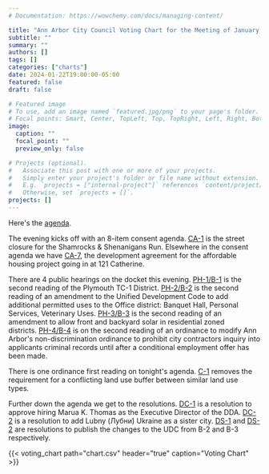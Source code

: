 ```yaml
---
# Documentation: https://wowchemy.com/docs/managing-content/

title: "Ann Arbor City Council Voting Chart for the Meeting of January 22, 2024"
subtitle: ""
summary: ""
authors: []
tags: []
categories: ["charts"]
date: 2024-01-22T19:00:00-05:00
featured: false
draft: false

# Featured image
# To use, add an image named `featured.jpg/png` to your page's folder.
# Focal points: Smart, Center, TopLeft, Top, TopRight, Left, Right, BottomLeft, Bottom, BottomRight.
image:
  caption: ""
  focal_point: ""
  preview_only: false

# Projects (optional).
#   Associate this post with one or more of your projects.
#   Simply enter your project's folder or file name without extension.
#   E.g. `projects = ["internal-project"]` references `content/project/deep-learning/index.md`.
#   Otherwise, set `projects = []`.
projects: []
---
```


Here's the [agenda](https://a2gov.legistar.com/MeetingDetail.aspx?ID=1147230&GUID=F5664319-5B18-4098-8D6E-2D30B9FEF8B8&Options=&Search=). 

The evening kicks off with an 8-item consent agenda. [CA-1](https://a2gov.legistar.com/LegislationDetail.aspx?ID=6476018&GUID=077D4167-842E-449B-9407-4BED3D5D4B7B&Options=&Search=) is the street closure for the Shamrocks & Shenanigans Run. Elsewhere in the consent agenda we have [CA-7](https://a2gov.legistar.com/LegislationDetail.aspx?ID=6476046&GUID=76563B3C-0930-4AC4-B8B6-356C8174A018&Options=&Search=), the development agreement for the affordable housing project going in at 121 Catherine. 

There are 4 public hearings on the docket this evening. [PH-1/B-1](https://a2gov.legistar.com/LegislationDetail.aspx?ID=6444757&GUID=C400831E-A138-44E6-A0DC-124440C67F48&Options=&Search=) is the second reading of the Plymouth TC-1 District. [PH-2/B-2](https://a2gov.legistar.com/LegislationDetail.aspx?ID=6444760&GUID=5B296961-7761-40F8-9D0C-73FE1AB0F485&Options=&Search=) is the second reading of an amendment to the Unified Development Code to add additional permitted uses to the Office district: Banquet Hall, Personal Services, Veterinary Uses. [PH-3/B-3](https://a2gov.legistar.com/LegislationDetail.aspx?ID=6444763&GUID=9012D45A-A97F-4C42-ACFD-D530B56DDBDE&Options=&Search=) is the second reading of an amendment to allow front and backyard solar in residential zoned districts. [PH-4/B-4](https://a2gov.legistar.com/LegislationDetail.aspx?ID=6461133&GUID=38EF6518-0BED-4436-A375-015C79FB0C22&Options=&Search=) is on the second reading of an ordinance to modify Ann Arbor's non-discrimination ordinance to prohibit city contractors inquiry into applicants criminal records until after a conditional employment offer has been made. 

There is one ordinance first reading on tonight's agenda. [C-1](https://a2gov.legistar.com/LegislationDetail.aspx?ID=6476016&GUID=CB2F4676-CB8B-4E82-A17D-86C4C6F4457E&Options=&Search=) removes the requirement for a conflicting land use buffer between similar land use types. 

Further down the agenda we get to the resolutions. [DC-1](https://a2gov.legistar.com/LegislationDetail.aspx?ID=6483525&GUID=9FB7D8C8-A9F3-4E46-AA2C-1987A194015A&Options=&Search=) is a resolution to approve hiring Marua K. Thomas as the Executive Director of the DDA. [DC-2](https://a2gov.legistar.com/LegislationDetail.aspx?ID=6483526&GUID=459DB91B-8657-478D-B892-F969BA591FFB&Options=&Search=) is a resolution to add Lubny (Лубни́) Ukraine as a sister city. [DS-1](https://a2gov.legistar.com/LegislationDetail.aspx?ID=6476020&GUID=DD360E3E-0924-496F-B705-9FA7358C3601&Options=&Search=) and [DS-2](https://a2gov.legistar.com/LegislationDetail.aspx?ID=6476021&GUID=487E63C5-DE40-4302-8EDB-DC36A371C255&Options=&Search=) are resolutions to publish the changes to the UDC from B-2 and B-3 respectively.

{{< voting_chart path="chart.csv" header="true" caption="Voting Chart" >}}

